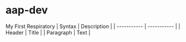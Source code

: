 # aap-dev
My First Respiratory
| Syntax | Description |
| ----------- | ----------- |
| Header | Title |
| Paragraph | Text |